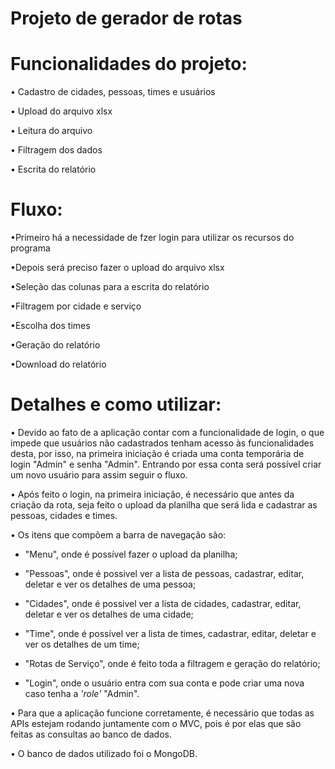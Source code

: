 # Projeto de gerador de rotas

# Funcionalidades do projeto:


• Cadastro de cidades, pessoas, times e usuários

• Upload do arquivo xlsx

• Leitura do arquivo

• Filtragem dos dados

• Escrita do relatório

# Fluxo:


•Primeiro há a necessidade de fzer login para utilizar os recursos do programa

•Depois será preciso fazer o upload do arquivo xlsx

•Seleção das colunas para a escrita do relatório

•Filtragem por cidade e serviço

•Escolha dos times

•Geração do relatório

•Download do relatório

# Detalhes e como utilizar:


• Devido ao fato de a aplicação contar com a funcionalidade de login, o que impede que usuários não cadastrados tenham acesso às funcionalidades desta, por isso, na primeira iniciação é criada uma conta temporária de login "Admin" e senha "Admin". Entrando por essa conta será possível criar um novo usuário para assim seguir o fluxo.


• Após feito o login, na primeira iniciação, é necessário que antes da criação da rota, seja feito o upload da planilha que será lida e cadastrar as pessoas, cidades e times.


• Os itens que compõem a barra de navegação são: 

- "Menu", onde é possível fazer o upload da planilha;

- "Pessoas", onde é possivel ver a lista de pessoas, cadastrar, editar, deletar e ver os detalhes de uma pessoa;

- "Cidades", onde é possivel ver a lista de cidades, cadastrar, editar, deletar e ver os detalhes de uma cidade;

- "Time", onde é possível ver a lista de times, cadastrar, editar, deletar e ver os detalhes de um time;

- "Rotas de Serviço", onde é feito toda a filtragem e geração do relatório;

- "Login", onde o usuário entra com sua conta e pode criar uma nova caso tenha a *'role'* "Admin".

• Para que a aplicação funcione corretamente, é necessário que todas as APIs estejam rodando juntamente com o MVC, pois é por elas que são feitas as consultas ao banco de dados.

• O banco de dados utilizado foi o MongoDB.


